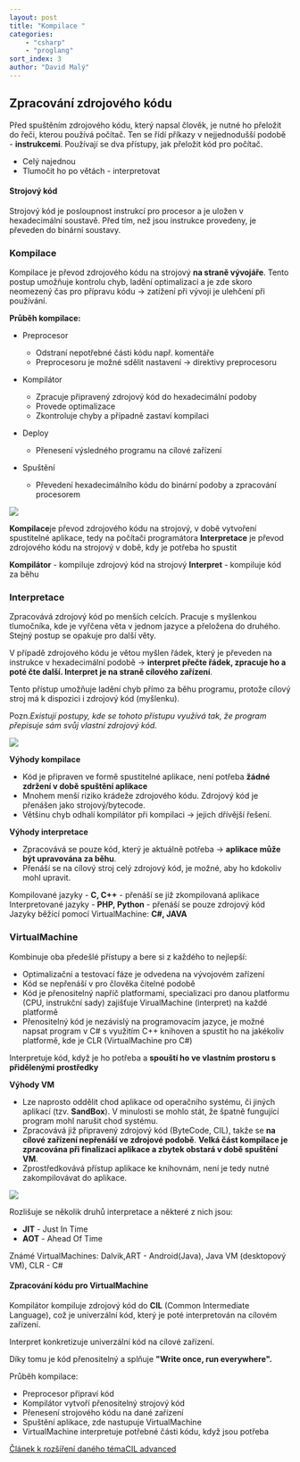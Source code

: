 ```yaml
---
layout: post
title: "Kompilace "
categories:
    - "csharp"
    - "proglang"
sort_index: 3
author: "David Malý"
--- 
```



## Zpracování zdrojového kódu



Před spuštěním zdrojového kódu, který napsal člověk, je nutné ho přeložit do řeči, kterou používá počítač.
 Ten se řídí příkazy v nejjednodušší podobě - **instrukcemi**.
Používají se dva přístupy, jak přeložit kód pro počítač.


- Celý najednou
- Tlumočit ho po větách - interpretovat


#### Strojový kód


Strojový kód je posloupnost instrukcí pro procesor a je uložen v hexadecimální soustavě.
Před tím, než jsou instrukce provedeny, je převeden do binární soustavy.


###  Kompilace


Kompilace je převod zdrojového kódu na strojový **na straně vývojáře**.
Tento postup umožňuje kontrolu chyb, ladění optimalizací a je zde skoro neomezený čas pro přípravu kódu -> zatížení při vývoji je ulehčení při používání.



**Průběh kompilace:**


- Preprocesor	
  - Odstraní nepotřebné části kódu např. komentáře
  - Preprocesoru je možné sdělit nastavení -> direktivy preprocesoru
- Kompilátor	
  - Zpracuje připravený zdrojový kód do hexadecimální podoby
  - Provede optimalizace
  - Zkontroluje chyby a případně zastaví kompilaci
- Deploy	
  - Přenesení výsledného programu na cílové zařízení
- Spuštění	
  - Převedení hexadecimálního kódu do binární podoby a zpracování procesorem

![](images/hexToBin.png)

**Kompilace**je převod zdrojového kódu na strojový, v době vytvoření spustitelné aplikace, tedy na počítači programátora 
**Interpretace** je převod zdrojového kódu na strojový v době, kdy je potřeba ho spustit



**Kompilátor** - kompiluje zdrojový kód na strojový
**Interpret** - kompiluje kód za běhu


### Interpretace


Zpracovává zdrojový kód po menších celcích. Pracuje s myšlenkou tlumočníka, kde je vyřčena věta v jednom jazyce a přeložena do druhého. Stejný postup se opakuje pro další věty.



V případě zdrojového kódu je větou myšlen řádek, který je převeden na instrukce v hexadecimální podobě 
-> **interpret přečte řádek, zpracuje ho a poté čte další. Interpret je na straně cílového zařízení**.



Tento přístup umožňuje ladění chyb přímo za běhu programu, protože cílový stroj má k dispozici i zdrojový kód (myšlenku).

Pozn.*Existují postupy, kde se tohoto přístupu využívá tak, že program přepisuje sám svůj vlastní zdrojový kód.*



![](images/Interpretace.png)

**Výhody kompilace**


- Kód je připraven ve formě spustitelné aplikace, není potřeba **žádné zdržení v době spuštění aplikace**
- Mnohem menší riziko krádeže zdrojového kódu. Zdrojový kód je přenášen jako strojový/bytecode.
- Většinu chyb odhalí kompilátor při kompilaci -> jejich dřívější řešení.



**Výhody interpretace**


- Zpracovává se pouze kód, který je aktuálně potřeba -> **aplikace může být upravována za běhu**.
- Přenáší se na cílový stroj celý zdrojový kód, je možné, aby ho kdokoliv mohl upravit.



Kompilované jazyky - **C, C++** - přenáší se již zkompilovaná aplikace
Interpretované jazyky - **PHP, Python** - přenáší se pouze zdrojový kód
Jazyky běžící pomocí VirtualMachine: **C#, JAVA**


### VirtualMachine


Kombinuje oba předešlé přístupy a bere si z každého to nejlepší:


- Optimalizační a testovací fáze je odvedena na vývojovém zařízení
- Kód se nepřenáší v pro člověka čitelné podobě
- Kód je přenositelný napříč platformami, specializaci pro danou platformu (CPU, instrukční sady) zajišťuje VirualMachine (interpret) na každé platformě
- Přenositelný kód je nezávislý na programovacím jazyce, je možné napsat program v C# s využitím C++ knihoven a spustit ho na jakékoliv platformě, kde je CLR (VirtualMachine pro C#)



Interpretuje kód, když je ho potřeba a **spouští ho ve vlastním prostoru s přidělenými prostředky**



**Výhody VM**


- Lze naprosto oddělit chod aplikace od operačního systému, či jiných aplikací (tzv. **SandBox**). V minulosti se mohlo stát, že špatně fungující program mohl narušit chod systému.
- Zpracovává již připravený zdrojový kód (ByteCode, CIL), takže se **na cílové zařízení nepřenáší ve zdrojové podobě**. **Velká část kompilace je zpracována při finalizaci aplikace a zbytek obstará v době spuštění VM**.
- Zprostředkovává přístup aplikace ke knihovnám, není je tedy nutné zakompilovávat do aplikace.

![](images/virtualMachine.png)

Rozlišuje se několik druhů interpretace a některé z nich jsou:


- **JIT** - Just In Time
- **AOT** - Ahead Of Time



Známé VirtualMachines: Dalvik,ART - Android(Java), Java VM (desktopový VM), CLR - C#


#### Zpracování kódu pro VirtualMachine


Kompilátor kompiluje zdrojový kód do **CIL** (Common Intermediate Language), což je univerzální kód, který je poté interpretován na cílovém zařízení.



Interpret konkretizuje univerzální kód na cílové zařízení.



Díky tomu je kód přenositelný a splňuje **"Write once, run everywhere".**



Průběh kompilace:


- Preprocesor připraví kód
- Kompilátor vytvoří přenositelný strojový kód
- Přenesení strojového kódu na dané zařízení
- Spuštění aplikace, zde nastupuje VirtualMachine
- VirtualMachine interpretuje potřebné části kódu, když jsou potřeba



[Článek k rozšíření daného téma](http://www.itnetwork.cz/csharp/zaklady/c-sharp-tutorial-uvod-do-jazyka-a-dot-net-framework/)[CIL advanced](https://www.codeproject.com/Articles/362076/Understanding-Common-Intermediate-Language-CIL)